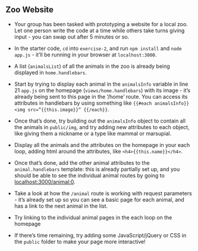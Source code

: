 ## Zoo Website

- Your group has been tasked with prototyping a website for a local zoo. Let one person write the code at a time while others take turns giving input - you can swap out after 5 minutes or so.
- In the starter code, `cd` into `exercise-2`, and run `npm install` and `node app.js` - it’ll be running in your browser at `localhost:3000`.
- A list (`animalsList`) of all the animals in the zoo is already being displayed in `home.handlebars`.

- Start by trying to display each animal in the `animalsInfo` variable in line 21 `app.js` on the homepage (`views/home.handlebars`) with its image - it’s already being sent to this page in the ‘/home’ route. You can access its attributes in handlebars by using something like `{{#each animalsInfo}}<img src=”{{this.image}}” {{/each}}`.

- Once that’s done, try building out the `animalsInfo` object to contain all the animals in `public/img`, and try adding new attributes to each object, like giving them a nickname or a type like mammal or marsupial.

- Display all the animals and the attributes on the homepage in your each loop, adding html around the attributes, like `<h4>{{this.name}}</h4>`.

- Once that’s done, add the other animal attributes to the `animal.handlebars` template: this is already partially set up, and you should be able to see the individual animal routes by going to [localhost:3000/animal:0](localhost:3000/animal:0).

- Take a look at how the `/animal` route is working with request parameters - it’s already set up so you can see a basic page for each animal, and has a link to the next animal in the list.

- Try linking to the individual animal pages in the each loop on the homepage
- If there’s time remaining, try adding some JavaScript/jQuery or CSS in the `public` folder to make your page more interactive!
